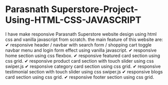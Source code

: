  # Parasnath Superstore-Project-Using-HTML-CSS-JAVASCRIPT
I have make responsive Parasnath Superstore website design using html css and vanilla javascript from scratch.  the main feature of this website are: ✔ responsive header / navbar with search form / shopping cart toggle navbar menu and login form effect using vanilla javascript. ✔ responsive home section using css flexbox. ✔ responsive featured card section using css grid. ✔ responsive product card section with touch slider using css swiper.js ✔ responsive category card section using css grid. ✔ responsive testimonial section with touch slider using css swiper.js ✔ responsive blogs card section using css grid. ✔ responsive footer section using css grid.

